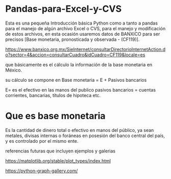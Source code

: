 # Pandas-para-Excel-y-CVS

Esta es una pequeña Introducción básica Python como a tanto a pandas para el manejo de algún archivo Excel o CVS, para el manejo y modificación de estos archivos, en esta ocasión usaremos datos de BANXICO para ser precisos [Base monetaria, pronosticada y observada - (CF119)].

https://www.banxico.org.mx/SieInternet/consultarDirectorioInternetAction.do?sector=4&accion=consultarCuadro&idCuadro=CF119&locale=es

que básicamente es el cálculo la información de la base monetaria en México.

su cálculo se compone en Base monetaria = E + Pasivos bancarios

E= es el efectivo en las manos del publico 
pasivos bancarios = cuentas corrientes, bancarias, títulos de hipoteca etc.


# Que es base monetaria

Es la cantidad de dinero total o efectivo en manos del público, ya sean metales, divisas internas o foráneas en posesión del banco central del país, y es controlado por el mismo ente.  



referencias futuras que incluyen ejemplos y galerias 

https://matplotlib.org/stable/plot_types/index.html

https://python-graph-gallery.com/




